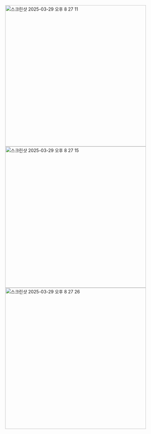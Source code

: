 <img alt="스크린샷 2025-03-29 오후 8 27 11" src="https://github.com/user-attachments/assets/fe23ad63-f21b-4f2a-9507-0fc1e50bf5ae" width="450"/>
<img alt="스크린샷 2025-03-29 오후 8 27 15" src="https://github.com/user-attachments/assets/d87d6ff2-ede7-4508-ad86-71e3a711fbd4" width="450"/>
<img alt="스크린샷 2025-03-29 오후 8 27 26" src="https://github.com/user-attachments/assets/2eccd529-c8ce-4584-b9c2-bafac3a68a8b" width="450"/>
